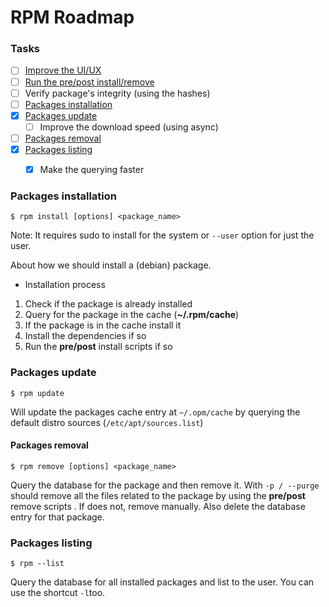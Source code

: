 # RPM Roadmap
   
### Tasks
- [ ] [Improve the UI/UX](#ui_ux)
- [ ] [Run the pre/post install/remove](#scripts)
- [ ] Verify package's integrity (using the hashes)
- [ ] [Packages installation](#packages-installation)
- [x] [Packages update](#packages-update)
   - [ ] Improve the download speed (using async)
- [ ] [Packages removal](#packages-removal)
- [x] [Packages listing](#packages-listing)
   - [x] Make the querying faster


### Packages installation
```
$ rpm install [options] <package_name>
```
Note: It requires sudo to install for the system or `--user` option for just the user.

About how we should install a (debian) package.

* Installation process

1.  Check if the package is already installed
2.  Query for the package in the cache (**~/.rpm/cache**)
3.  If the package is in the cache install it
4.  Install the dependencies if so
5.  Run the **pre/post** install scripts if so

### Packages update
```
$ rpm update
```
Will update the packages cache entry at `~/.opm/cache` by querying the default distro sources (`/etc/apt/sources.list`)

#### Packages removal
```
$ rpm remove [options] <package_name>
```

Query the database for the package and then remove it. With `-p / --purge` should remove all the files related to the package by using the **pre/post** remove scripts . If does not, remove manually. Also delete the database entry for that package.

### Packages listing
```
$ rpm --list
```

Query the database for all installed packages and list to the user. You can use the shortcut `-l`too.
